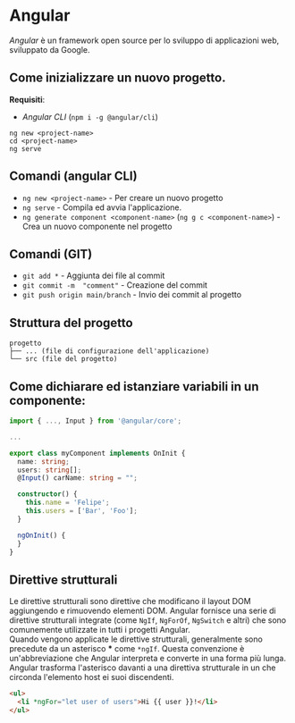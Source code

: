 # Angular
*Angular* è un framework open source per lo sviluppo di applicazioni web, sviluppato da Google.

## Come inizializzare un nuovo progetto.
**Requisiti**:
- *Angular CLI* (`npm i -g @angular/cli`)

```shell
ng new <project-name>
cd <project-name>
ng serve
```

## Comandi (angular CLI)
* `ng new <project-name>` - Per creare un nuovo progetto
* `ng serve` - Compila ed avvia l'applicazione.
* `ng generate component <component-name>` (`ng g c <component-name>`) - Crea un nuovo componente nel progetto

## Comandi (GIT)
* `git add *` - Aggiunta dei file al commit
* `git commit -m  "comment"` - Creazione del commit
* `git push origin main/branch` - Invio dei commit al progetto

## Struttura del progetto
```
progetto
├── ... (file di configurazione dell'applicazione)
└── src (file del progetto)
```

## Come dichiarare ed istanziare variabili in un componente:
```ts
import { ..., Input } from '@angular/core';

...

export class myComponent implements OnInit {
  name: string;
  users: string[];
  @Input() carName: string = "";

  constructor() { 
    this.name = 'Felipe';
    this.users = ['Bar', 'Foo'];
  }

  ngOnInit() {
  }
}
```

## Direttive strutturali
Le direttive strutturali sono direttive che modificano il layout DOM aggiungendo e rimuovendo elementi DOM. Angular fornisce una serie di direttive strutturali integrate (come `NgIf`, `NgForOf`, `NgSwitch` e altri) che sono comunemente utilizzate in tutti i progetti Angular.<br>
Quando vengono applicate le direttive strutturali, generalmente sono precedute da un asterisco **\*** come `*ngIf`. Questa convenzione è un'abbreviazione che Angular interpreta e converte in una forma più lunga. Angular trasforma l'asterisco davanti a una direttiva strutturale in un <ng-template> che circonda l'elemento host ei suoi discendenti.
```html
<ul>
  <li *ngFor="let user of users">Hi {{ user }}!</li>
</ul>
```